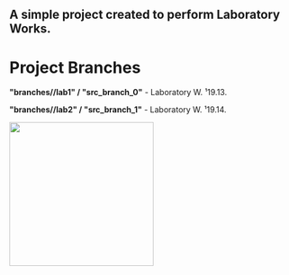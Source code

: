 ## **A simple project created to perform Laboratory Works.**

# Project Branches
**"branches//lab1" / "src_branch_0"** - Laboratory W. ¹19.13.  

**"branches//lab2" / "src_branch_1"** - Laboratory W. ¹19.14.

<img src="https://github.com/flyingllama1/simple_prj/blob/main/important.gif?raw=true" height="256">
